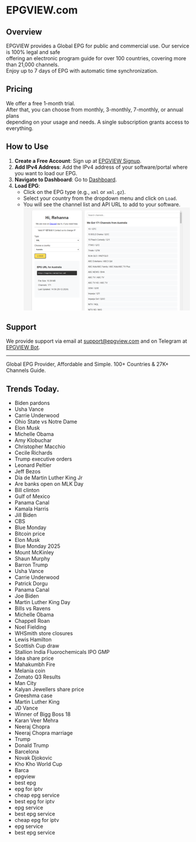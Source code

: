 # EPGVIEW.com



## Overview
EPGVIEW provides a Global EPG for public and commercial use. Our service is 100% legal and safe\
offering an electronic program guide for over 100 countries, covering more than 21,000 channels.\
Enjoy up to 7 days of EPG with automatic time synchronization.

## Pricing
We offer a free 1-month trial. \
After that, you can choose from monthly, 3-monthly, 7-monthly, or annual plans \
depending on your usage and needs. A single subscription grants access to everything.

## How to Use
1. **Create a Free Account**: Sign up at [EPGVIEW Signup](https://epgview.com/signup.php).
2. **Add IPv4 Address**: Add the IPv4 address of your software/portal where you want to load our EPG.
3. **Navigate to Dashboard**: Go to [Dashboard](https://epgview.com/dashboard.php).
4. **Load EPG**:
   - Click on the EPG type (e.g., `xml` or `xml.gz`).
   - Select your country from the dropdown menu and click on `Load`.
   - You will see the channel list and API URL to add to your software.
![EPGVIEW](img/dashboard.png)
## Support
We provide support via email at [support@epgview.com](mailto:support@epgview.com) and on Telegram at [EPGVIEW Bot](https://t.me/epgview_bot).

---

Global EPG Provider, Affordable and Simple. 100+ Countries & 27K+ Channels Guide.

## Trends Today.

- Biden pardons
- Usha Vance
- Carrie Underwood
- Ohio State vs Notre Dame
- Elon Musk
- Michelle Obama
- Amy Klobuchar
- Christopher Macchio
- Cecile Richards
- Trump executive orders
- Leonard Peltier
- Jeff Bezos
- Día de Martin Luther King Jr
- Are banks open on MLK Day
- Bill clinton
- Gulf of Mexico
- Panama Canal
- Kamala Harris
- Jill Biden
- CBS
- Blue Monday
- Bitcoin price
- Elon Musk
- Blue Monday 2025
- Mount McKinley
- Shaun Murphy
- Barron Trump
- Usha Vance
- Carrie Underwood
- Patrick Dorgu
- Panama Canal
- Joe Biden
- Martin Luther King Day
- Bills vs Ravens
- Michelle Obama
- Chappell Roan
- Noel Fielding
- WHSmith store closures
- Lewis Hamilton
- Scottish Cup draw
- Stallion India Fluorochemicals IPO GMP
- Idea share price
- Mahakumbh Fire
- Melania coin
- Zomato Q3 Results
- Man City
- Kalyan Jewellers share price
- Greeshma case
- Martin Luther King
- JD Vance
- Winner of Bigg Boss 18
- Karan Veer Mehra
- Neeraj Chopra
- Neeraj Chopra marriage
- Trump
- Donald Trump
- Barcelona
- Novak Djokovic
- Kho Kho World Cup
- Barca
- epgview
- best epg
- epg for iptv
- cheap epg service
- best epg for iptv
- epg service
- best epg service
- cheap epg for iptv
- epg service
- best epg service
